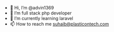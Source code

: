 - 👋 Hi, I’m @advin1369
- 👀 I’m full stack php developer
- 🌱 I’m currently learning laravel
- 📫 How to reach me suhaib@plasticontech.com

<!---
advin1369/advin1369 is a ✨ special ✨ repository because its `README.md` (this file) appears on your GitHub profile.
You can click the Preview link to take a look at your changes.
--->
